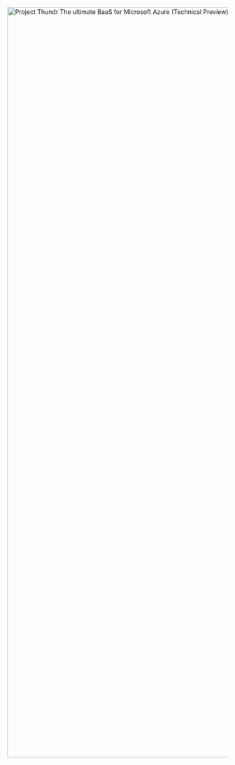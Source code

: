 <img width="1717" alt="Project Thundr The ultimate BaaS for Microsoft Azure (Technical Preview) 2021-09-17 17-52-19(1)" src="https://user-images.githubusercontent.com/1699357/133818385-cf702992-9b66-43fc-a8c8-ef065ec95b6b.png">
